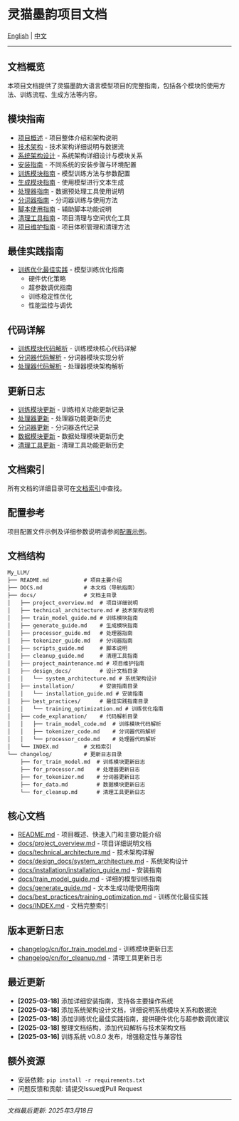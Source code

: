 # 灵猫墨韵项目文档

[English](../en/DOCS_en.md) | [中文](./DOCS_cn.md)

---

## 文档概览

本项目文档提供了灵猫墨韵大语言模型项目的完整指南，包括各个模块的使用方法、训练流程、生成方法等内容。

## 模块指南

- [项目概述](./project_overview.md) - 项目整体介绍和架构说明
- [技术架构](./technical_architecture.md) - 技术架构详细说明与数据流
- [系统架构设计](./design_docs/system_architecture.md) - 系统架构详细设计与模块关系
- [安装指南](./installation/installation_guide.md) - 不同系统的安装步骤与环境配置
- [训练模块指南](./train_model_guide.md) - 模型训练方法与参数配置
- [生成模块指南](./generate_guide.md) - 使用模型进行文本生成
- [处理器指南](./processor_guide.md) - 数据预处理工具使用说明
- [分词器指南](./tokenizer_guide.md) - 分词器训练与使用方法
- [脚本使用指南](./scripts_guide.md) - 辅助脚本功能说明
- [清理工具指南](./cleanup_guide.md) - 项目清理与空间优化工具
- [项目维护指南](./project_maintenance.md) - 项目体积管理和清理方法

## 最佳实践指南

- [训练优化最佳实践](./best_practices/training_optimization.md) - 模型训练优化指南
  - 硬件优化策略
  - 超参数调优指南
  - 训练稳定性优化
  - 性能监控与调优

## 代码详解

- [训练模块代码解析](./code_explanation/train_model_code.md) - 训练模块核心代码详解
- [分词器代码解析](./code_explanation/tokenizer_code.md) - 分词器模块实现分析
- [处理器代码解析](./code_explanation/processor_code.md) - 处理器模块架构解析

## 更新日志

- [训练模块更新](../../changelog/cn/for_train_model.md) - 训练相关功能更新记录
- [处理器更新](../../changelog/cn/for_processor.md) - 处理器功能更新历史
- [分词器更新](../../changelog/cn/for_tokenizer.md) - 分词器迭代记录
- [数据模块更新](../../changelog/cn/for_data.md) - 数据处理模块更新历史
- [清理工具更新](../../changelog/cn/for_cleanup.md) - 清理工具功能更新历史

## 文档索引

所有文档的详细目录可在[文档索引](./INDEX.md)中查找。

## 配置参考

项目配置文件示例及详细参数说明请参阅[配置示例](../../config/config.yaml)。

## 文档结构

```
My_LLM/
├── README.md           # 项目主要介绍
├── DOCS.md             # 本文档（导航指南）
├── docs/               # 文档主目录
│   ├── project_overview.md  # 项目详细说明
│   ├── technical_architecture.md # 技术架构说明
│   ├── train_model_guide.md # 训练模块指南
│   ├── generate_guide.md    # 生成模块指南
│   ├── processor_guide.md   # 处理器指南
│   ├── tokenizer_guide.md   # 分词器指南
│   ├── scripts_guide.md     # 脚本说明
│   ├── cleanup_guide.md     # 清理工具指南
│   ├── project_maintenance.md # 项目维护指南
│   ├── design_docs/         # 设计文档目录
│   │   └── system_architecture.md # 系统架构设计
│   ├── installation/        # 安装指南目录
│   │   └── installation_guide.md # 安装指南
│   ├── best_practices/      # 最佳实践指南目录
│   │   └── training_optimization.md # 训练优化指南
│   ├── code_explanation/    # 代码解析目录
│   │   ├── train_model_code.md  # 训练模块代码解析
│   │   ├── tokenizer_code.md    # 分词器代码解析
│   │   └── processor_code.md    # 处理器代码解析
│   └── INDEX.md        # 文档索引
└── changelog/          # 更新日志目录
    ├── for_train_model.md  # 训练模块更新日志
    ├── for_processor.md    # 处理器更新日志
    ├── for_tokenizer.md    # 分词器更新日志
    ├── for_data.md         # 数据模块更新日志
    └── for_cleanup.md      # 清理工具更新日志
```

## 核心文档

- [README.md](../../README.md) - 项目概述、快速入门和主要功能介绍
- [docs/project_overview.md](./project_overview.md) - 项目详细说明文档
- [docs/technical_architecture.md](./technical_architecture.md) - 技术架构详解
- [docs/design_docs/system_architecture.md](./design_docs/system_architecture.md) - 系统架构设计
- [docs/installation/installation_guide.md](./installation/installation_guide.md) - 安装指南
- [docs/train_model_guide.md](./train_model_guide.md) - 详细的模型训练指南
- [docs/generate_guide.md](./generate_guide.md) - 文本生成功能使用指南
- [docs/best_practices/training_optimization.md](./best_practices/training_optimization.md) - 训练优化最佳实践
- [docs/INDEX.md](./INDEX.md) - 文档完整索引

## 版本更新日志

- [changelog/cn/for_train_model.md](../../changelog/cn/for_train_model.md) - 训练模块更新日志
- [changelog/cn/for_cleanup.md](../../changelog/cn/for_cleanup.md) - 清理工具更新日志

## 最近更新

- **[2025-03-18]** 添加详细安装指南，支持各主要操作系统
- **[2025-03-18]** 添加系统架构设计文档，详细说明系统模块关系和数据流
- **[2025-03-18]** 添加训练优化最佳实践指南，提供硬件优化与超参数调优建议
- **[2025-03-18]** 整理文档结构，添加代码解析与技术架构文档
- **[2025-03-16]** 训练系统 v0.8.0 发布，增强稳定性与兼容性

## 额外资源

- 安装依赖: `pip install -r requirements.txt`
- 问题反馈和贡献: 请提交Issue或Pull Request

---

*文档最后更新: 2025年3月18日*
